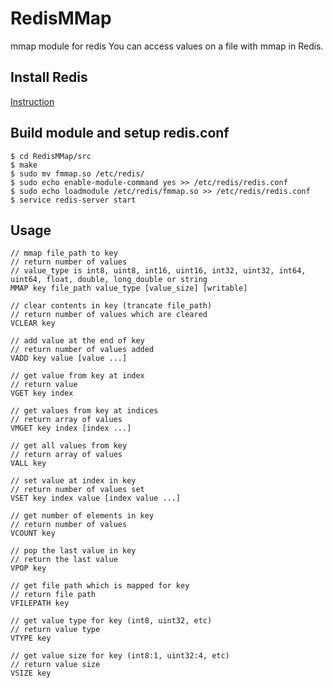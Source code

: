 # RedisMMap
mmap module for redis
You can access values on a file with mmap in Redis.

## Install Redis
[Instruction](https://redis.io/docs/getting-started/installation)

## Build module and setup redis.conf
```
$ cd RedisMMap/src
$ make
$ sudo mv fmmap.so /etc/redis/
$ sudo echo enable-module-command yes >> /etc/redis/redis.conf
$ sudo echo loadmodule /etc/redis/fmmap.so >> /etc/redis/redis.conf
$ service redis-server start
```
## Usage
```
// mmap file_path to key
// return number of values
// value_type is int8, uint8, int16, uint16, int32, uint32, int64, uint64, float, double, long_double or string
MMAP key file_path value_type [value_size] [writable]

// clear contents in key (trancate file_path)
// return number of values which are cleared
VCLEAR key

// add value at the end of key
// return number of values added
VADD key value [value ...]

// get value from key at index
// return value
VGET key index

// get values from key at indices
// return array of values
VMGET key index [index ...]

// get all values from key
// return array of values
VALL key

// set value at index in key
// return number of values set
VSET key index value [index value ...]

// get number of elements in key
// return number of values
VCOUNT key

// pop the last value in key
// return the last value
VPOP key

// get file path which is mapped for key
// return file path
VFILEPATH key

// get value type for key (int8, uint32, etc)
// return value type
VTYPE key

// get value size for key (int8:1, uint32:4, etc)
// return value size
VSIZE key

```
